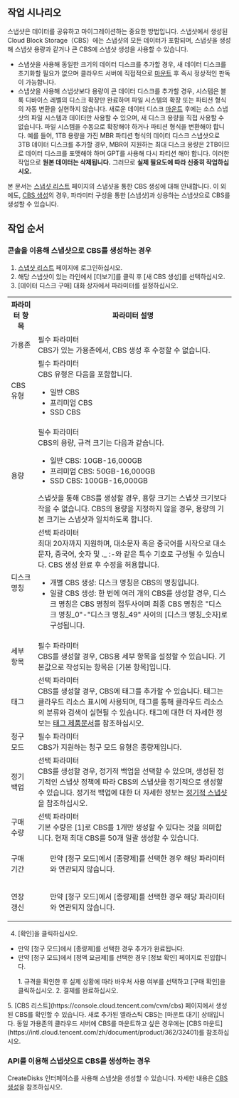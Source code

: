 ## 작업 시나리오
스냅샷은 데이터를 공유하고 마이그레이션하는 중요한 방법입니다. 스냅샷에서 생성된 Cloud Block Storage（CBS）에는 스냅샷의 모든 데이터가 포함되며, 스냅샷을 생성해 스냅샷 용량과 같거나 큰 CBS에 스냅샷 생성을 사용할 수 있습니다.
- 스냅샷을 사용해 동일한 크기의 데이터 디스크를 추가할 경우, 새 데이터 디스크를 초기화할 필요가 없으며 클라우드 서버에 직접적으로 [마운트](https://intl.cloud.tencent.com/zh/document/product/362/32401) 후 즉시 정상적인 판독이 가능합니다.
- 스냅샷을 사용해 스냅샷보다 용량이 큰 데이터 디스크를 추가할 경우, 시스템은 블록 디바이스 레벨의 디스크 확장만 완료하며 파일 시스템의 확장 또는 파티션 형식의 자동 변환을 실현하지 않습니다. 새로운 데이터 디스크 [마운트](https://intl.cloud.tencent.com/zh/document/product/362/32401) 후에는 소스 스냅샷의 파일 시스템과 데이터만 사용할 수 있으며, 새 디스크 용량을 직접 사용할 수 없습니다. 파일 시스템을 수동으로 확장해야 하거나 파티션 형식을 변환해야 합니다.
  예를 들어, 1TB 용량을 가진 MBR 파티션 형식의 데이터 디스크 스냅샷으로 3TB 데이터 디스크를 추가할 경우, MBR이 지원하는 최대 디스크 용량은 2TB이므로 데이터 디스크를 포맷해야 하며 GPT를 사용해 다시 파티션 해야 합니다. 이러한 작업으로 **원본 데이터는 삭제됩니다.** 그러므로 **실제 필요도에 따라 신중히 작업하십시오.**

본 문서는 [스냅샷 리스트](https://console.cloud.tencent.com/cvm/snapshot) 페이지의 스냅샷을 통한 CBS 생성에 대해 안내합니다. 이 외에도, [CBS 생성](https://intl.cloud.tencent.com/document/product/362/5744)의 경우, 파라미터 구성을 통한 [스냅샷]과 상응하는 스냅샷으로 CBS를 생성할 수 있습니다.


## 작업 순서
### 콘솔을 이용해 스냅샷으로 CBS를 생성하는 경우
1. [스냅샷 리스트](https://console.cloud.tencent.com/cvm/snapshot) 페이지에 로그인하십시오.
2. 해당 스냅샷이 있는 라인에서 [더보기]를 클릭 후 [새 CBS 생성]를 선택하십시오.
3. [데이터 디스크 구매] 대화 상자에서 파라미터를 설정하십시오.
<table>
     <tr>
         <th width="12%">파라미터 항목</th>  
         <th>파라미터 설명</th>  
     </tr>
	<tr>
         <td>가용존</td>
         <td>필수 파라미터</br>CBS가 있는 가용존에서, CBS 생성 후 수정할 수 없습니다.</td>
     </tr>
     <tr>
         <td>CBS 유형</td>
         <td>필수 파라미터</br>CBS 유형은 다음을 포함합니다.<ul><li> 일반 CBS </li><li>프리미엄 CBS </li><li> SSD CBS</li></ul></td>
     </tr>
     <tr>
         <td>용량</td>
         <td>필수 파라미터</br>CBS의 용량, 규격 크기는 다음과 같습니다.<ul><li>일반 CBS: 10GB-16,000GB </li><li> 프리미엄 CBS: 50GB-16,000GB </li><li> SSD CBS: 100GB-16,000GB </li></ul>스냅샷을 통해 CBS를 생성할 경우, 용량 크기는 스냅샷 크기보다 작을 수 없습니다. CBS의 용량을 지정하지 않을 경우, 용량의 기본 크기는 스냅샷과 일치하도록 합니다.</td>
     </tr>
     <tr>
         <td>디스크 명칭</td>
         <td>선택 파라미터</br>최대 20자까지 지원하며, 대소문자 혹은 중국어를 시작으로 대소문자, 중국어, 숫자 및 ._ :-와 같은 특수 기호로 구성될 수 있습니다.  CBS 생성 완료 후 수정을 허용합니다. <ul><li> 개별 CBS 생성: 디스크 명칭은 CBS의 명칭입니다. </li><li> 일괄 CBS 생성: 한 번에 여러 개의 CBS를 생성할 경우, 디스크 명칭은 CBS 명칭의 접두사이며 최종 CBS 명칭은 "디스크 명칭_0"-"디스크 명칭_49" 사이의 [디스크 명칭_숫자]로 구성됩니다. </li></ul></li></ul></td>
     </tr>
	 <tr>
         <td>세부 항목</td>
         <td>필수 파라미터</br>CBS를 생성할 경우, CBS용 세부 항목을 설정할 수 있습니다. 기본값으로 작성되는 항목은 [기본 항목]입니다.</td>
     </tr>
	 <tr>
         <td>태그</td>
         <td>선택 파라미터</br>CBS를 생성할 경우, CBS에 태그를 추가할 수 있습니다. 태그는 클라우드 리소스 표시에 사용되며, 태그를 통해 클라우드 리소스의 분류와 검색이 실현될 수 있습니다. 태그에 대한 더 자세한 정보는 <a href="https://intl.cloud.tencent.com/document/product/651">태그 제품문서</a>를 참조하십시오.</td>
     </tr>
	 <tr>
         <td>청구 모드</td>
         <td>필수 파라미터</br>CBS가 지원하는 청구 모드 유형은 종량제입니다.
     </tr>
	 <tr>
	 	 <tr>
         <td>정기 백업</td>
         <td>선택 파라미터</br>CBS를 생성할 경우, 정기적 백업을 선택할 수 있으며, 생성된 정기적인 스냅샷 정책에 따라 CBS의 스냅샷을 정기적으로 생성할 수 있습니다. 정기적 백업에 대한 더 자세한 정보는 <a href="https://intl.cloud.tencent.com/document/product/362/31622">정기적 스냅샷</a>을 참조하십시오.
     </tr>
	 <tr>
         <td>구매 수량</td>
         <td>선택 파라미터</br>기본 수량은 [1]로 CBS를 1개만 생성할 수 있다는 것을 의미합니다. 현재 최대 CBS를 50개 일괄 생성할 수 있습니다.</td>
     </tr>
	 <tr>
         <td>구매 기간</td>
     <td><ul>만약 [청구 모드]에서 [종량제]를 선택한 경우 해당 파라미터와 연관되지 않습니다.</ul></td>
     </tr>
         <td>연장 갱신</td>
     <td><ul>만약 [청구 모드]에서 [종량제]를 선택한 경우 해당 파라미터와 연관되지 않습니다.</ul></td>
     </tr>
</table>

4. [확인]을 클릭하십시오.
 - 만약 [청구 모드]에서 [종량제]를 선택한 경우 추가가 완료됩니다.
 - 만약 [청구 모드]에서 [정액 요금제]를 선택한 경우 [정보 확인] 페이지로 진입합니다.
  <ol>
  1. 규격을 확인한 후 실제 상황에 따라 바우처 사용 여부를 선택하고 [구매 확인]을 클릭하십시오.
  2. 결제를 완료하십시오.
 </ol>
5. [CBS 리스트](https://console.cloud.tencent.com/cvm/cbs) 페이지에서 생성된 CBS를 확인할 수 있습니다. 새로 추가된 엘라스틱 CBS는 [마운트 대기] 상태입니다. 동일 가용존의 클라우드 서버에 CBS를 마운트하고 싶은 경우에는 [CBS 마운트](https://intl.cloud.tencent.com/zh/document/product/362/32401)를 참조하십시오.

###  API를 이용해 스냅샷으로 CBS를 생성하는 경우
CreateDisks 인터페이스를 사용해 스냅샷을 생성할 수 있습니다. 자세한 내용은 [CBS 생성](https://intl.cloud.tencent.com/document/product/362/16312)을 참조하십시오.
